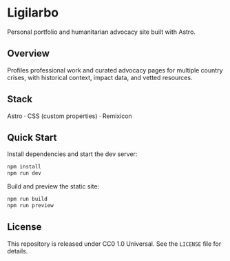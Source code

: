 # Ligilarbo

Personal portfolio and humanitarian advocacy site built with Astro.

## Overview

Profiles professional work and curated advocacy pages for multiple country crises, with historical context, impact data, and vetted resources.

## Stack

Astro · CSS (custom properties) · Remixicon

## Quick Start

Install dependencies and start the dev server:

```bash
npm install
npm run dev
```

Build and preview the static site:

```bash
npm run build
npm run preview
```

## License

This repository is released under CC0 1.0 Universal. See the `LICENSE` file for details.
